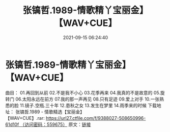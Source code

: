 ﻿---
title: 张镐哲.1989-情歌精丫宝丽金】【WAV+CUE】
date: 2021-09-15 06:24:40
categories: WAV车载音乐、镜像
tags: 华语中文
---
# 张镐哲.1989-情歌精丫宝丽金】【WAV+CUE】

曲目：
01.再回到从前
02.不是我不小心
03.花季再来
04.我真的不是故意的
05.旋转门
06.太阳永远在前方
07.我的那一声再见
08.只有足迹
09.爱上对手
10.一张熟悉的脸
11.镜子.空瓶.三十年
12.患秋之女
13.发生在梦里
14.雨季来的时候
下载地址：
张镐哲.1989 - 情歌精选【宝丽金】【WAV+CUE】.rar: https://url27.ctfile.com/f/9388027-508650996-61d10f （访问密码：559675）
原文：[链接](https://blog.sina.com.cn/s/blog_1647c7e7601030txm.html)